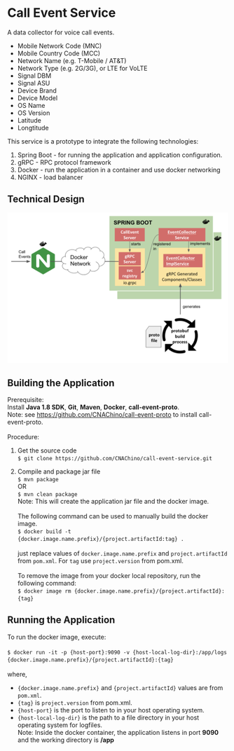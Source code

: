 # Call Event Service

A data collector for voice call events.  

* Mobile Network Code (MNC) 
* Mobile Country Code (MCC) 
* Network Name (e.g. T-Mobile / AT&T)
* Network Type (e.g. 2G/3G), or LTE for VoLTE
* Signal DBM
* Signal ASU
* Device Brand
* Device Model
* OS Name
* OS Version
* Latitude
* Longtitude

This service is a prototype to integrate the following technologies:
1. Spring Boot - for running the application and application configuration.
2. gRPC - RPC protocol framework 
3. Docker - run the application in a container and use docker networking
4. NGINX - load balancer 
 
## Technical Design

![TD Image](appdesign.png)

## Building the Application
Prerequisite:\
Install **Java 1.8 SDK**, **Git**, **Maven**, **Docker**, **call-event-proto**.\
Note:  see https://github.com/CNAChino/call-event-proto to install call-event-proto.\
&nbsp;\
Procedure:
1.  Get the source code\
`$ git clone https://github.com/CNAChino/call-event-service.git`

2.  Compile and package jar file\
`$ mvn package`\
OR\
`$ mvn clean package`\
Note:  This will create the application jar file and the docker image.\
&nbsp;\
The following command can be used to manually build the docker image.\
`$ docker build -t {docker.image.name.prefix}/{project.artifactId:tag} .`\
&nbsp;\
just replace values of `docker.image.name.prefix` and `project.artifactId` from `pom.xml`.  For `tag` use `project.version` from pom.xml.\
&nbsp;\
To remove the image from your docker local repository, run the following command:\
`$ docker image rm {docker.image.name.prefix}/{project.artifactId}:{tag}`


## Running the Application

To run the docker image, execute:\
&nbsp;\
`$ docker run -it -p {host-port}:9090 -v {host-local-log-dir}:/app/logs {docker.image.name.prefix}/{project.artifactId}:{tag}`\
&nbsp;\
where,
* `{docker.image.name.prefix}` and `{project.artifactId}` values are from `pom.xml`.
* `{tag}` is `project.version` from pom.xml.
* `{host-port}` is the port to listen to in your host operating system.
* `{host-local-log-dir}` is the  path to a file directory in your host operating system for logfiles.
&nbsp;\
Note:  Inside the docker container,  the application listens in port **9090** and the working directory is **/app**
